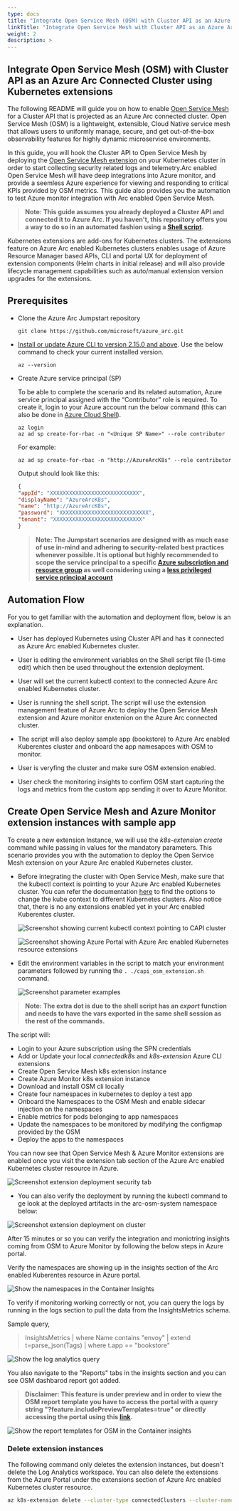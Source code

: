 ```yaml
---
type: docs
title: "Integrate Open Service Mesh (OSM) with Cluster API as an Azure Arc Connected Cluster using Kubernetes extensions"
linkTitle: "Integrate Open Service Mesh with Cluster API as an Azure Arc Connected Cluster using Kubernetes extensions"
weight: 2
description: >
---
```


## Integrate Open Service Mesh (OSM) with Cluster API as an Azure Arc Connected Cluster using Kubernetes extensions

The following README will guide you on how to enable [Open Service Mesh](https://openservicemesh.io/) for a Cluster API that is projected as an Azure Arc connected cluster. Open Service Mesh (OSM) is a lightweight, extensible, Cloud Native service mesh that allows users to uniformly manage, secure, and get out-of-the-box observability features for highly dynamic microservice environments.

In this guide, you will hook the Cluster API to Open Service Mesh by deploying the [Open Service Mesh extension](https://docs.microsoft.com/en-us/azure/azure-arc/kubernetes/tutorial-arc-enabled-osm) on your Kubernetes cluster in order to start collecting security related logs and telemetry.Arc enabled Open Service Mesh will have deep integrations into Azure monitor, and provide a seemless Azure experience for viewing and responding to critical KPIs provided by OSM metrics. This guide also provides you the automation to test Azure monitor integration with Arc enabled Open Service Mesh.

> **Note: This guide assumes you already deployed a Cluster API and connected it to Azure Arc. If you haven't, this repository offers you a way to do so in an automated fashion using a [Shell script](https://azurearcjumpstart.io/azure_arc_jumpstart/azure_arc_k8s/cluster_api/capi_azure/).**

Kubernetes extensions are add-ons for Kubernetes clusters. The extensions feature on Azure Arc enabled Kubernetes clusters enables usage of Azure Resource Manager based APIs, CLI and portal UX for deployment of extension components (Helm charts in initial release) and will also provide lifecycle management capabilities such as auto/manual extension version upgrades for the extensions.

## Prerequisites

* Clone the Azure Arc Jumpstart repository

    ```shell
    git clone https://github.com/microsoft/azure_arc.git
    ```

* [Install or update Azure CLI to version 2.15.0 and above](https://docs.microsoft.com/en-us/cli/azure/install-azure-cli?view=azure-cli-latest). Use the below command to check your current installed version.

  ```shell
  az --version
  ```

* Create Azure service principal (SP)

    To be able to complete the scenario and its related automation, Azure service principal assigned with the “Contributor” role is required. To create it, login to your Azure account run the below command (this can also be done in [Azure Cloud Shell](https://shell.azure.com/)).

    ```shell
    az login
    az ad sp create-for-rbac -n "<Unique SP Name>" --role contributor
    ```

    For example:

    ```shell
    az ad sp create-for-rbac -n "http://AzureArcK8s" --role contributor
    ```

    Output should look like this:

    ```json
    {
    "appId": "XXXXXXXXXXXXXXXXXXXXXXXXXXXX",
    "displayName": "AzureArcK8s",
    "name": "http://AzureArcK8s",
    "password": "XXXXXXXXXXXXXXXXXXXXXXXXXXXX",
    "tenant": "XXXXXXXXXXXXXXXXXXXXXXXXXXXX"
    }
    ```

    > **Note: The Jumpstart scenarios are designed with as much ease of use in-mind and adhering to security-related best practices whenever possible. It is optional but highly recommended to scope the service principal to a specific [Azure subscription and resource group](https://docs.microsoft.com/en-us/cli/azure/ad/sp?view=azure-cli-latest) as well considering using a [less privileged service principal account](https://docs.microsoft.com/en-us/azure/role-based-access-control/best-practices)**

## Automation Flow

For you to get familiar with the automation and deployment flow, below is an explanation.

* User has deployed Kubernetes using Cluster API and has it connected as Azure Arc enabled Kubernetes cluster.

* User is editing the environment variables on the Shell script file (1-time edit) which then be used throughout the extension deployment.

* User will set the current kubectl context to the connected Azure Arc enabled Kubernetes cluster.

* User is running the shell script. The script will use the extension management feature of Azure Arc to deploy the Open Service Mesh extension and Azure monitor enxtenion on the Azure Arc connected cluster.

* The script will also deploy sample app (bookstore) to Azure Arc enabled Kuberentes cluster and onboard the app namesapces with OSM to monitor.

* User is veryfing the cluster and make sure OSM extension enabled.

* User check the monitoring insights to confirm OSM start capturing the logs and metrics from the custom app sending it over to Azure Monitor.

## Create Open Service Mesh and Azure Monitor extension instances with sample app

To create a new extension Instance, we will use the _k8s-extension create_ command while passing in values for the mandatory parameters. This scenario provides you with the automation to deploy the Open Service Mesh extension on your Azure Arc enabled Kubernetes cluster.

* Before integrating the cluster with Open Service Mesh, make sure that the kubectl context is pointing to your Azure Arc enabled Kubernetes cluster. You can refer the documentation [here](https://kubernetes.io/docs/tasks/access-application-cluster/configure-access-multiple-clusters/) to find the options to change the kube context to different Kubernetes clusters. Also notice that, there is no any extensions enabled yet in your Arc enabled Kuberentes cluster.

    ![Screenshot showing current kubectl context pointing to CAPI cluster](./01.png)

    ![Screenshot showing Azure Portal with Azure Arc enabled Kubernetes resource extensions](./02.png)

* Edit the environment variables in the script to match your environment parameters followed by running the ```. ./capi_osm_extension.sh``` command.

    ![Screenshot parameter examples](./03.png)

 > **Note: The extra dot is due to the shell script has an *export* function and needs to have the vars exported in the same shell session as the rest of the commands.**

   The script will:

* Login to your Azure subscription using the SPN credentials
* Add or Update your local _connectedk8s_ and _k8s-extension_ Azure CLI extensions
* Create Open Service Mesh k8s extension instance
* Create Azure Monitor k8s extension instance
* Download and install OSM cli locally
* Create four namespaces in kubernetes to deploy a test app
* Onboard the Namespaces to the OSM Mesh and enable sidecar injection on the namespaces
* Enable metrics for pods belonging to app namespaces
* Update the namespaces to be monitored by modifying the configmap provided by the OSM
* Deploy the apps to the namespaces

You can now see that Open Service Mesh & Azure Monitor extensions are enabled once you visit the extension tab section of the Azure Arc enabled Kubernetes cluster resource in Azure.

![Screenshot extension deployment security tab](./04.png)

* You can also verify the deployment by running the kubectl command to ge look at the deployed artifacts in the arc-osm-system namespace below:

![Screenshot extension deployment on cluster](./05.png)

After 15 minutes or so you can verify the integration and moniotring insights coming from OSM to Azure Monitor by following the below steps in Azure portal.

Verify the namespaces are showing up in the insights section of the Arc enabled Kuberentes resource in Azure portal.

![Show the namespaces in the Container Insights](./06.png)

To verify if monitoring working correctly or not, you can query the logs by running in the logs section to pull the data from the InsightsMetrics schema.

Sample query,

  > InsightsMetrics | where Name contains "envoy" | extend t=parse_json(Tags) | where t.app == "bookstore"

![Show the log analytics query ](./07.png)

You also navigate to the "Reports" tabs in the insights section and you can see OSM dashbarod report got added.

> **Disclaimer: This feature is under preview and in order to view the OSM report template you have to access the portal with a query string "?feature.includePreviewTemplates=true" or directly accessing the portal using this [link](https://aka.ms/azmon/osmux).**

![Show the report templates for OSM in the Container insights](./08.png)

### Delete extension instances

The following command only deletes the extension instances, but doesn't delete the Log Analytics workspace. You can also delete the extensions from the Azure Portal under the extensions section of Azure Arc enabled Kubernetes cluster resource.

```bash
az k8s-extension delete --cluster-type connectedClusters --cluster-name <name of the cluster> --resource-group <name of the resource group> --name <name of the extension> -y
```
